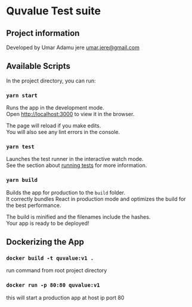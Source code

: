 # Quvalue Test suite
## Project information
Developed by Umar Adamu jere
umar.jere@gmail.com


## Available Scripts

In the project directory, you can run:

### `yarn start`

Runs the app in the development mode.\
Open [http://localhost:3000](http://localhost:3000) to view it in the browser.

The page will reload if you make edits.\
You will also see any lint errors in the console.

### `yarn test`

Launches the test runner in the interactive watch mode.\
See the section about [running tests](https://facebook.github.io/create-react-app/docs/running-tests) for more information.

### `yarn build`

Builds the app for production to the `build` folder.\
It correctly bundles React in production mode and optimizes the build for the best performance.

The build is minified and the filenames include the hashes.\
Your app is ready to be deployed!


## Dockerizing the App

### `docker build -t quvalue:v1 .`
run command from root project directory

### `docker run -p 80:80 quvalue:v1 `
this will start a production app at host ip port 80

